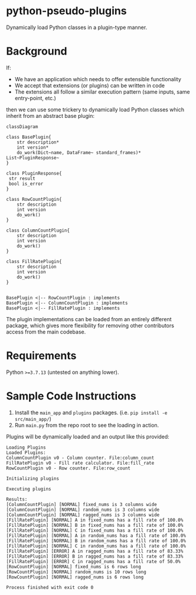 # python-pseudo-plugins
Dynamically load Python classes in a plugin-type manner.

# Background
If:
* We have an application which needs to offer extensible functionality
* We accept that extensions (or plugins) can be written in code
* The extensions all follow a similar execution pattern (same inputs, same entry-point, etc.)

then we can use some trickery to dynamically load Python classes which inherit from an abstract base plugin:

```mermaid
classDiagram

class BasePlugin{
    str description*
    int version*
    do_work(Dict~name, DataFrame~ standard_frames)* List~PluginResponse~
}

class PluginResponse{
 str result
 bool is_error
}

class RowCountPlugin{
    str description
    int version
    do_work()
}

class ColumnCountPlugin{
    str description
    int version
    do_work()
}

class FillRatePlugin{
    str description
    int version
    do_work()
}


BasePlugin <|-- RowCountPlugin : implements
BasePlugin <|-- ColumnCountPlugin : implements
BasePlugin <|-- FillRatePlugin : implements

```
The plugin implementations can be loaded from an entirely different package, which gives more flexibility for removing other contributors access from the main codebase.

# Requirements
Python `>=3.7.13` (untested on anything lower).

# Sample Code Instructions

1. Install the `main_app` and `plugins` packages. (i.e. `pip install -e src/main_app/`)
2. Run `main.py` from the repo root to see the loading in action.

Plugins will be dynamically loaded and an output like this provided:
```
Loading Plugins
Loaded Plugins:
ColumnCountPlugin v0 - Column counter. File:column_count
FillRatePlugin v0 - Fill rate calculator. File:fill_rate
RowCountPlugin v0 - Row counter. File:row_count

Initializing plugins

Executing plugins

Results:
[ColumnCountPlugin] [NORMAL] fixed_nums is 3 columns wide
[ColumnCountPlugin] [NORMAL] random_nums is 3 columns wide
[ColumnCountPlugin] [NORMAL] ragged_nums is 3 columns wide
[FillRatePlugin] [NORMAL] A in fixed_nums has a fill rate of 100.0%
[FillRatePlugin] [NORMAL] B in fixed_nums has a fill rate of 100.0%
[FillRatePlugin] [NORMAL] C in fixed_nums has a fill rate of 100.0%
[FillRatePlugin] [NORMAL] A in random_nums has a fill rate of 100.0%
[FillRatePlugin] [NORMAL] B in random_nums has a fill rate of 100.0%
[FillRatePlugin] [NORMAL] C in random_nums has a fill rate of 100.0%
[FillRatePlugin] [ERROR] A in ragged_nums has a fill rate of 83.33%
[FillRatePlugin] [ERROR] B in ragged_nums has a fill rate of 83.33%
[FillRatePlugin] [ERROR] C in ragged_nums has a fill rate of 50.0%
[RowCountPlugin] [NORMAL] fixed_nums is 6 rows long
[RowCountPlugin] [NORMAL] random_nums is 10 rows long
[RowCountPlugin] [NORMAL] ragged_nums is 6 rows long

Process finished with exit code 0
```